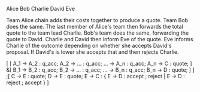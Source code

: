 Alice
Bob
Charlie
David
Eve

Team Alice chain adds their costs together to produce a quote.
Team Bob does the same. 
The last member of Alice's team then forwards the total quote to the team lead Charlie.
Bob's team does the same, forwarding the quote to David.
Charlie and David then inform Eve of the quote.
Eve informs Charlie of the outcome depending on whether she accepts David's proposal. If David's is lower she accepts that and then rejects Charlie.

[
    [
        A_1 -> A_2 : q_acc;
        A_2 -> ... : q_acc;
        ... -> A_n : q_acc;
        A_n -> C : quote;
    ]
    &[
        B_1 -> B_2 : q_acc;
        B_2 -> ... : q_acc;
        ... -> B_n : q_acc;
        B_n -> D : quote;
    ]
]
;[
    C -> E : quote;
    D -> E : quote;
    E -> C : {
        E -> D   : accept ; reject
        | E -> D : reject ; accept
    }
]
